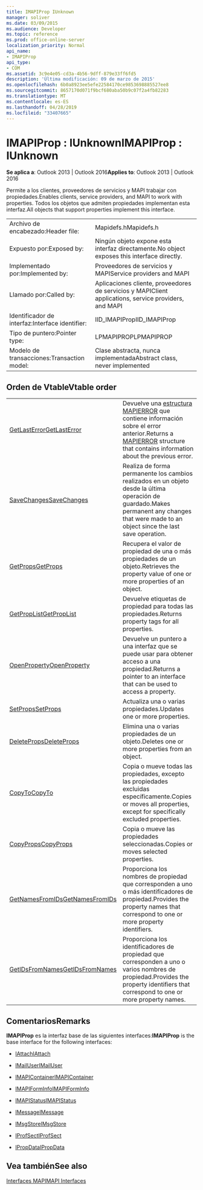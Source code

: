 ```yaml
---
title: IMAPIProp IUnknown
manager: soliver
ms.date: 03/09/2015
ms.audience: Developer
ms.topic: reference
ms.prod: office-online-server
localization_priority: Normal
api_name:
- IMAPIProp
api_type:
- COM
ms.assetid: 3c9e4e05-cd3a-4b56-9dff-879e33ff6fd5
description: 'Última modificación: 09 de marzo de 2015'
ms.openlocfilehash: 6b0a8923ee5efe22584170ce9853698885527ee8
ms.sourcegitcommit: 8657170d071f9bcf680aba50b9c07f2a4fb82283
ms.translationtype: MT
ms.contentlocale: es-ES
ms.lasthandoff: 04/28/2019
ms.locfileid: "33407665"
---
```

# <a name="imapiprop--iunknown"></a><span data-ttu-id="1f70a-103">IMAPIProp : IUnknown</span><span class="sxs-lookup"><span data-stu-id="1f70a-103">IMAPIProp : IUnknown</span></span>

  
  
<span data-ttu-id="1f70a-104">**Se aplica a**: Outlook 2013 | Outlook 2016</span><span class="sxs-lookup"><span data-stu-id="1f70a-104">**Applies to**: Outlook 2013 | Outlook 2016</span></span> 
  
<span data-ttu-id="1f70a-105">Permite a los clientes, proveedores de servicios y MAPI trabajar con propiedades.</span><span class="sxs-lookup"><span data-stu-id="1f70a-105">Enables clients, service providers, and MAPI to work with properties.</span></span> <span data-ttu-id="1f70a-106">Todos los objetos que admiten propiedades implementan esta interfaz.</span><span class="sxs-lookup"><span data-stu-id="1f70a-106">All objects that support properties implement this interface.</span></span>
  
|||
|:-----|:-----|
|<span data-ttu-id="1f70a-107">Archivo de encabezado:</span><span class="sxs-lookup"><span data-stu-id="1f70a-107">Header file:</span></span>  <br/> |<span data-ttu-id="1f70a-108">Mapidefs.h</span><span class="sxs-lookup"><span data-stu-id="1f70a-108">Mapidefs.h</span></span>  <br/> |
|<span data-ttu-id="1f70a-109">Expuesto por:</span><span class="sxs-lookup"><span data-stu-id="1f70a-109">Exposed by:</span></span>  <br/> |<span data-ttu-id="1f70a-110">Ningún objeto expone esta interfaz directamente.</span><span class="sxs-lookup"><span data-stu-id="1f70a-110">No object exposes this interface directly.</span></span>  <br/> |
|<span data-ttu-id="1f70a-111">Implementado por:</span><span class="sxs-lookup"><span data-stu-id="1f70a-111">Implemented by:</span></span>  <br/> |<span data-ttu-id="1f70a-112">Proveedores de servicios y MAPI</span><span class="sxs-lookup"><span data-stu-id="1f70a-112">Service providers and MAPI</span></span>  <br/> |
|<span data-ttu-id="1f70a-113">Llamado por:</span><span class="sxs-lookup"><span data-stu-id="1f70a-113">Called by:</span></span>  <br/> |<span data-ttu-id="1f70a-114">Aplicaciones cliente, proveedores de servicios y MAPI</span><span class="sxs-lookup"><span data-stu-id="1f70a-114">Client applications, service providers, and MAPI</span></span>  <br/> |
|<span data-ttu-id="1f70a-115">Identificador de interfaz:</span><span class="sxs-lookup"><span data-stu-id="1f70a-115">Interface identifier:</span></span>  <br/> |<span data-ttu-id="1f70a-116">IID_IMAPIProp</span><span class="sxs-lookup"><span data-stu-id="1f70a-116">IID_IMAPIProp</span></span>  <br/> |
|<span data-ttu-id="1f70a-117">Tipo de puntero:</span><span class="sxs-lookup"><span data-stu-id="1f70a-117">Pointer type:</span></span>  <br/> |<span data-ttu-id="1f70a-118">LPMAPIPROP</span><span class="sxs-lookup"><span data-stu-id="1f70a-118">LPMAPIPROP</span></span>  <br/> |
|<span data-ttu-id="1f70a-119">Modelo de transacciones:</span><span class="sxs-lookup"><span data-stu-id="1f70a-119">Transaction model:</span></span>  <br/> |<span data-ttu-id="1f70a-120">Clase abstracta, nunca implementada</span><span class="sxs-lookup"><span data-stu-id="1f70a-120">Abstract class, never implemented</span></span>  <br/> |
   
## <a name="vtable-order"></a><span data-ttu-id="1f70a-121">Orden de Vtable</span><span class="sxs-lookup"><span data-stu-id="1f70a-121">Vtable order</span></span>

|||
|:-----|:-----|
|[<span data-ttu-id="1f70a-122">GetLastError</span><span class="sxs-lookup"><span data-stu-id="1f70a-122">GetLastError</span></span>](imapiprop-getlasterror.md) <br/> |<span data-ttu-id="1f70a-123">Devuelve una [estructura MAPIERROR](mapierror.md) que contiene información sobre el error anterior.</span><span class="sxs-lookup"><span data-stu-id="1f70a-123">Returns a [MAPIERROR](mapierror.md) structure that contains information about the previous error.</span></span>  <br/> |
|[<span data-ttu-id="1f70a-124">SaveChanges</span><span class="sxs-lookup"><span data-stu-id="1f70a-124">SaveChanges</span></span>](imapiprop-savechanges.md) <br/> |<span data-ttu-id="1f70a-125">Realiza de forma permanente los cambios realizados en un objeto desde la última operación de guardado.</span><span class="sxs-lookup"><span data-stu-id="1f70a-125">Makes permanent any changes that were made to an object since the last save operation.</span></span>  <br/> |
|[<span data-ttu-id="1f70a-126">GetProps</span><span class="sxs-lookup"><span data-stu-id="1f70a-126">GetProps</span></span>](imapiprop-getprops.md) <br/> |<span data-ttu-id="1f70a-127">Recupera el valor de propiedad de una o más propiedades de un objeto.</span><span class="sxs-lookup"><span data-stu-id="1f70a-127">Retrieves the property value of one or more properties of an object.</span></span>  <br/> |
|[<span data-ttu-id="1f70a-128">GetPropList</span><span class="sxs-lookup"><span data-stu-id="1f70a-128">GetPropList</span></span>](imapiprop-getproplist.md) <br/> |<span data-ttu-id="1f70a-129">Devuelve etiquetas de propiedad para todas las propiedades.</span><span class="sxs-lookup"><span data-stu-id="1f70a-129">Returns property tags for all properties.</span></span>  <br/> |
|[<span data-ttu-id="1f70a-130">OpenProperty</span><span class="sxs-lookup"><span data-stu-id="1f70a-130">OpenProperty</span></span>](imapiprop-openproperty.md) <br/> |<span data-ttu-id="1f70a-131">Devuelve un puntero a una interfaz que se puede usar para obtener acceso a una propiedad.</span><span class="sxs-lookup"><span data-stu-id="1f70a-131">Returns a pointer to an interface that can be used to access a property.</span></span>  <br/> |
|[<span data-ttu-id="1f70a-132">SetProps</span><span class="sxs-lookup"><span data-stu-id="1f70a-132">SetProps</span></span>](imapiprop-setprops.md) <br/> |<span data-ttu-id="1f70a-133">Actualiza una o varias propiedades.</span><span class="sxs-lookup"><span data-stu-id="1f70a-133">Updates one or more properties.</span></span>  <br/> |
|[<span data-ttu-id="1f70a-134">DeleteProps</span><span class="sxs-lookup"><span data-stu-id="1f70a-134">DeleteProps</span></span>](imapiprop-deleteprops.md) <br/> |<span data-ttu-id="1f70a-135">Elimina una o varias propiedades de un objeto.</span><span class="sxs-lookup"><span data-stu-id="1f70a-135">Deletes one or more properties from an object.</span></span>  <br/> |
|[<span data-ttu-id="1f70a-136">CopyTo</span><span class="sxs-lookup"><span data-stu-id="1f70a-136">CopyTo</span></span>](imapiprop-copyto.md) <br/> |<span data-ttu-id="1f70a-137">Copia o mueve todas las propiedades, excepto las propiedades excluidas específicamente.</span><span class="sxs-lookup"><span data-stu-id="1f70a-137">Copies or moves all properties, except for specifically excluded properties.</span></span>  <br/> |
|[<span data-ttu-id="1f70a-138">CopyProps</span><span class="sxs-lookup"><span data-stu-id="1f70a-138">CopyProps</span></span>](imapiprop-copyprops.md) <br/> |<span data-ttu-id="1f70a-139">Copia o mueve las propiedades seleccionadas.</span><span class="sxs-lookup"><span data-stu-id="1f70a-139">Copies or moves selected properties.</span></span>  <br/> |
|[<span data-ttu-id="1f70a-140">GetNamesFromIDs</span><span class="sxs-lookup"><span data-stu-id="1f70a-140">GetNamesFromIDs</span></span>](imapiprop-getnamesfromids.md) <br/> |<span data-ttu-id="1f70a-141">Proporciona los nombres de propiedad que corresponden a uno o más identificadores de propiedad.</span><span class="sxs-lookup"><span data-stu-id="1f70a-141">Provides the property names that correspond to one or more property identifiers.</span></span>  <br/> |
|[<span data-ttu-id="1f70a-142">GetIDsFromNames</span><span class="sxs-lookup"><span data-stu-id="1f70a-142">GetIDsFromNames</span></span>](imapiprop-getidsfromnames.md) <br/> |<span data-ttu-id="1f70a-143">Proporciona los identificadores de propiedad que corresponden a uno o varios nombres de propiedad.</span><span class="sxs-lookup"><span data-stu-id="1f70a-143">Provides the property identifiers that correspond to one or more property names.</span></span>  <br/> |
   
## <a name="remarks"></a><span data-ttu-id="1f70a-144">Comentarios</span><span class="sxs-lookup"><span data-stu-id="1f70a-144">Remarks</span></span>

 <span data-ttu-id="1f70a-145">**IMAPIProp** es la interfaz base de las siguientes interfaces:</span><span class="sxs-lookup"><span data-stu-id="1f70a-145">**IMAPIProp** is the base interface for the following interfaces:</span></span> 
  
- [<span data-ttu-id="1f70a-146">IAttach</span><span class="sxs-lookup"><span data-stu-id="1f70a-146">IAttach</span></span>](iattachimapiprop.md)
    
- [<span data-ttu-id="1f70a-147">IMailUser</span><span class="sxs-lookup"><span data-stu-id="1f70a-147">IMailUser</span></span>](imailuserimapiprop.md)
    
- [<span data-ttu-id="1f70a-148">IMAPIContainer</span><span class="sxs-lookup"><span data-stu-id="1f70a-148">IMAPIContainer</span></span>](imapicontainerimapiprop.md)
    
- [<span data-ttu-id="1f70a-149">IMAPIFormInfo</span><span class="sxs-lookup"><span data-stu-id="1f70a-149">IMAPIFormInfo</span></span>](imapiforminfoimapiprop.md)
    
- [<span data-ttu-id="1f70a-150">IMAPIStatus</span><span class="sxs-lookup"><span data-stu-id="1f70a-150">IMAPIStatus</span></span>](imapistatusimapiprop.md)
    
- [<span data-ttu-id="1f70a-151">IMessage</span><span class="sxs-lookup"><span data-stu-id="1f70a-151">IMessage</span></span>](imessageimapiprop.md)
    
- [<span data-ttu-id="1f70a-152">IMsgStore</span><span class="sxs-lookup"><span data-stu-id="1f70a-152">IMsgStore</span></span>](imsgstoreimapiprop.md)
    
- [<span data-ttu-id="1f70a-153">IProfSect</span><span class="sxs-lookup"><span data-stu-id="1f70a-153">IProfSect</span></span>](iprofsectimapiprop.md)
    
- [<span data-ttu-id="1f70a-154">IPropData</span><span class="sxs-lookup"><span data-stu-id="1f70a-154">IPropData</span></span>](ipropdataimapiprop.md)
    
## <a name="see-also"></a><span data-ttu-id="1f70a-155">Vea también</span><span class="sxs-lookup"><span data-stu-id="1f70a-155">See also</span></span>



[<span data-ttu-id="1f70a-156">Interfaces MAPI</span><span class="sxs-lookup"><span data-stu-id="1f70a-156">MAPI Interfaces</span></span>](mapi-interfaces.md)

